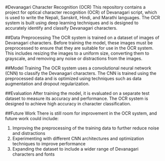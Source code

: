 #Devanagari Character Recognition (OCR)
This repository contains a project for optical character recognition (OCR) of Devanagari script, which is used to write the Nepali, Sanskrit, Hindi, and Marathi languages. The OCR system is built using deep learning techniques and is designed to accurately identify and classify Devanagari characters.

##Data Preprocessing
The OCR system is trained on a dataset of images of Devanagari characters. Before training the model, these images must be preprocessed to ensure that they are suitable for use in the OCR system. This includes resizing the images to a uniform size, converting them to grayscale, and removing any noise or distractions from the images.

##Model Training
The OCR system uses a convolutional neural network (CNN) to classify the Devanagari characters. The CNN is trained using the preprocessed data and is optimized using techniques such as data augmentation and dropout regularization.

##Evaluation
After training the model, it is evaluated on a separate test dataset to measure its accuracy and performance. The OCR system is designed to achieve high accuracy in character classification.

##Future Work
There is still room for improvement in the OCR system, and future work could include:

1. Improving the preprocessing of the training data to further reduce noise and distractions
2. Experimenting with different CNN architectures and optimization techniques to improve performance
3. Expanding the dataset to include a wider range of Devanagari characters and fonts
